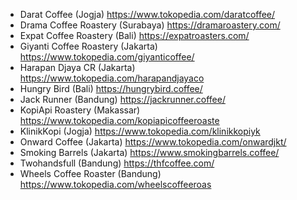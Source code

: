 - Darat Coffee (Jogja) <https://www.tokopedia.com/daratcoffee/>
- Drama Coffee Roastery (Surabaya) <https://dramaroastery.com/>
- Expat Coffee Roastery (Bali) <https://expatroasters.com/>
- Giyanti Coffee Roastery (Jakarta) <https://www.tokopedia.com/giyanticoffee/>
- Harapan Djaya CR (Jakarta) <https://www.tokopedia.com/harapandjayaco>
- Hungry Bird (Bali) <https://hungrybird.coffee/>
- Jack Runner (Bandung) <https://jackrunner.coffee/>
- KopiApi Roastery (Makassar) <https://www.tokopedia.com/kopiapicoffeeroaste>
- KlinikKopi (Jogja) <https://www.tokopedia.com/klinikkopiyk>
- Onward Coffee (Jakarta) <https://www.tokopedia.com/onwardjkt/>
- Smoking Barrels (Jakarta) <https://www.smokingbarrels.coffee/>
- Twohandsfull (Bandung) <https://thfcoffee.com/>
- Wheels Coffee Roaster (Bandung) <https://www.tokopedia.com/wheelscoffeeroas>
